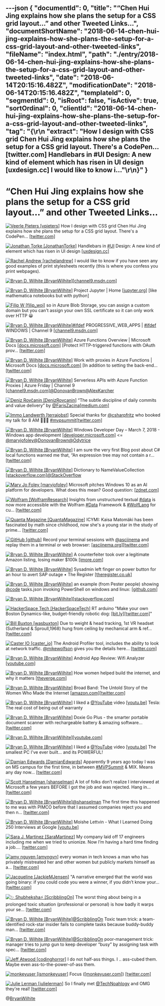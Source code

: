 ---json
{
  "documentId": 0,
  "title": "“Chen Hui Jing explains how she plans the setup for a CSS grid layout…” and other Tweeted Links…",
  "documentShortName": "2018-06-14-chen-hui-jing-explains-how-she-plans-the-setup-for-a-css-grid-layout-and-other-tweeted-links",
  "fileName": "index.html",
  "path": "./entry/2018-06-14-chen-hui-jing-explains-how-she-plans-the-setup-for-a-css-grid-layout-and-other-tweeted-links",
  "date": "2018-06-14T20:15:16.482Z",
  "modificationDate": "2018-06-14T20:15:16.482Z",
  "templateId": 0,
  "segmentId": 0,
  "isRoot": false,
  "isActive": true,
  "sortOrdinal": 0,
  "clientId": "2018-06-14-chen-hui-jing-explains-how-she-plans-the-setup-for-a-css-grid-layout-and-other-tweeted-links",
  "tag": "{\r\n  \"extract\": \"How I design with CSS grid            Chen Hui Jing explains how she plans the setup for a CSS grid layout. There's a CodePen… [twitter.com] Handlebars in #UI Design: A new kind of element which has risen in UI design [uxdesign.cc] I would like to know i...\"\r\n}"
}
---

# “Chen Hui Jing explains how she plans the setup for a CSS grid layout…” and other Tweeted Links…

[<img alt="Veerle Pieters [vpieters]" src="https://songhay.blob.core.windows.net/shared-social-twitter/vpieters.png">](http://t.co/A4ZEwCEPEs "Veerle Pieters [vpieters]") How I design with CSS grid Chen Hui Jing explains how she plans the setup for a CSS grid layout. There's a CodePen… [[twitter.com]](https://twitter.com/i/web/status/970647654861549568)

[<img alt="Jonathan Torke [JonathanTorke]" src="https://songhay.blob.core.windows.net/shared-social-twitter/JonathanTorke.jpg">](https://t.co/AqIi91NbiM "Jonathan Torke [JonathanTorke]") Handlebars in [#UI](http://twitter.com/search?q=%23UI) Design: A new kind of element which has risen in UI design [[uxdesign.cc]](https://uxdesign.cc/handlebars-in-ui-design-4b36af67733b)

[<img alt="Rachel Andrew [rachelandrew]" src="https://songhay.blob.core.windows.net/shared-social-twitter/rachelandrew.jpg">](https://t.co/bnYdfVIAqQ "Rachel Andrew [rachelandrew]") I would like to know if you have seen any good examples of print stylesheets recently (this is where you confess you print webpages).

[<img alt="Bryan D. Wilhite [BryanWilhite]" src="https://songhay.blob.core.windows.net/shared-social-twitter/BryanWilhite.jpeg">](http://t.co/UNdqV0Z1zz "Bryan D. Wilhite [BryanWilhite]")[[channel9.msdn.com]](https://channel9.msdn.com/events/WebPlatformSummit/Microsoft-Edge-Web-Summit-2017/ES04?term=WebView)

[<img alt="Bryan D. Wilhite [BryanWilhite]" src="https://songhay.blob.core.windows.net/shared-social-twitter/BryanWilhite.jpeg">](http://t.co/UNdqV0Z1zz "Bryan D. Wilhite [BryanWilhite]") Project Jupyter | Home [[jupyter.org]](https://jupyter.org/) [like mathematica notebooks but with python]

[<img alt="Filip W [filip_woj]" src="https://songhay.blob.core.windows.net/shared-social-twitter/filip_woj.jpg">](http://t.co/VCkinoHijZ "Filip W [filip_woj]") so in Azure Blob Storage, you can assign a custom domain but you can't assign your own SSL certificate so it can only work over HTTP 😀

[<img alt="Bryan D. Wilhite [BryanWilhite]" src="https://songhay.blob.core.windows.net/shared-social-twitter/BryanWilhite.jpeg">](http://t.co/UNdqV0Z1zz "Bryan D. Wilhite [BryanWilhite]")[#ifdef](http://twitter.com/search?q=%23ifdef) PROGRESSIVE_WEB_APPS | [#ifdef](http://twitter.com/search?q=%23ifdef) WINDOWS | Channel 9 [[channel9.msdn.com]](https://channel9.msdn.com/Shows/ifdefWINDOWS/ifdef-PROGRESSIVEWEBAPPS)

[<img alt="Bryan D. Wilhite [BryanWilhite]" src="https://songhay.blob.core.windows.net/shared-social-twitter/BryanWilhite.jpeg">](http://t.co/UNdqV0Z1zz "Bryan D. Wilhite [BryanWilhite]") Azure Functions Overview | Microsoft Docs [[docs.microsoft.com]](https://docs.microsoft.com/en-us/azure/azure-functions/functions-overview) [Protect HTTP-triggered functions with OAuth prov… [[twitter.com]](https://twitter.com/i/web/status/971625006051528704)

[<img alt="Bryan D. Wilhite [BryanWilhite]" src="https://songhay.blob.core.windows.net/shared-social-twitter/BryanWilhite.jpeg">](http://t.co/UNdqV0Z1zz "Bryan D. Wilhite [BryanWilhite]") Work with proxies in Azure Functions | Microsoft Docs [[docs.microsoft.com]](https://docs.microsoft.com/en-us/azure/azure-functions/functions-proxies) [In addition to setting the back-end… [[twitter.com]](https://twitter.com/i/web/status/971623302707007488)

[<img alt="Bryan D. Wilhite [BryanWilhite]" src="https://songhay.blob.core.windows.net/shared-social-twitter/BryanWilhite.jpeg">](http://t.co/UNdqV0Z1zz "Bryan D. Wilhite [BryanWilhite]") Serverless APIs with Azure Function Proxies | Azure Friday | Channel 9 [[channel9.msdn.com]](https://channel9.msdn.com/Shows/Azure-Friday/Serverless-APIs-with-Azure-Function-Proxies)[@DonovanBrown](http://twitter.com/DonovanBrown)[@AlexKarcher](http://twitter.com/AlexKarcher)

[<img alt="Deniz Rovčanin [DenizRovcanin]" src="https://songhay.blob.core.windows.net/shared-social-twitter/DenizRovcanin.jpeg">](https://t.co/AgmjoebzvL "Deniz Rovčanin [DenizRovcanin]") “The subtle discipline of daily commits and value delivery” by [@FarisZacina](http://twitter.com/FarisZacina)[[medium.com]](https://medium.com/mop-developers/the-subtle-discipline-of-daily-commits-f91136f0ed01)

[<img alt="Immo Landwerth [terrajobst]" src="https://songhay.blob.core.windows.net/shared-social-twitter/terrajobst.jpg">](https://t.co/pfw9pKc4sL "Immo Landwerth [terrajobst]") Special thanks for [@csharpfritz](http://twitter.com/csharpfritz) who booked my talk for 8 AM 🤭👋😬 [#mvpsummit](http://twitter.com/search?q=%23mvpsummit)[[twitter.com]](https://twitter.com/terrajobst/status/971413969846988800/photo/1)

[<img alt="Bryan D. Wilhite [BryanWilhite]" src="https://songhay.blob.core.windows.net/shared-social-twitter/BryanWilhite.jpeg">](http://t.co/UNdqV0Z1zz "Bryan D. Wilhite [BryanWilhite]") Windows Developer Day – March 7, 2018 - Windows app development [[developer.microsoft.com]](https://developer.microsoft.com/en-us/windows/projects/campaigns/windows-developer-day?utm_campaign=windevday4&utm_source=windevday4dayof&utm_medium=email&utm_content=optineml_herobanner) <= [@maryjofoley](http://twitter.com/maryjofoley)[@DonovanBrown](http://twitter.com/DonovanBrown)[@Odytrice](http://twitter.com/Odytrice)

[<img alt="Bryan D. Wilhite [BryanWilhite]" src="https://songhay.blob.core.windows.net/shared-social-twitter/BryanWilhite.jpeg">](http://t.co/UNdqV0Z1zz "Bryan D. Wilhite [BryanWilhite]") I am sure the very first Blog post about C# local functions warned me that, “An expression tree may not contain a r… [[twitter.com]](https://twitter.com/i/web/status/970772791652859904)

[<img alt="Bryan D. Wilhite [BryanWilhite]" src="https://songhay.blob.core.windows.net/shared-social-twitter/BryanWilhite.jpeg">](http://t.co/UNdqV0Z1zz "Bryan D. Wilhite [BryanWilhite]") Dictionary to NameValueCollection [[stackoverflow.com]](https://stackoverflow.com/a/20076922/22944)[@StackOverflow](http://twitter.com/StackOverflow)

[<img alt="Mary Jo Foley [maryjofoley]" src="https://songhay.blob.core.windows.net/shared-social-twitter/maryjofoley.png">](http://t.co/qJf6Vbi9nq "Mary Jo Foley [maryjofoley]") Microsoft pitches Windows 10 as an AI platform for developers. What does this mean? Good question: [[zdnet.com]](http://www.zdnet.com/article/microsoft-pitches-windows-10-as-an-ai-platform-for-developers/)

[<img alt="Wolfram [WolframResearch]" src="https://songhay.blob.core.windows.net/shared-social-twitter/WolframResearch.png">](http://t.co/Vsckdj3BIQ "Wolfram [WolframResearch]") Insights from unstructured textual [#data](http://twitter.com/search?q=%23data) is now more accessible with the Wolfram [#Data](http://twitter.com/search?q=%23Data) Framework & [#WolfLang](http://twitter.com/search?q=%23WolfLang) for cu… [[twitter.com]](https://twitter.com/i/web/status/971403861637369856)

[<img alt="Quanta Magazine [QuantaMagazine]" src="https://songhay.blob.core.windows.net/shared-social-twitter/QuantaMagazine.jpg">](https://t.co/3tm9sLOEkF "Quanta Magazine [QuantaMagazine]") ICYMI: Kaisa Matomäki has been fascinated by math since childhood, now she's a ​young ​star in the ​study of prime… [[twitter.com]](https://twitter.com/i/web/status/971250155944054784)

[<img alt="GitHub [github]" src="https://songhay.blob.core.windows.net/shared-social-twitter/github.jpg">](https://t.co/FoKGHcCyJJ "GitHub [github]") Record your terminal sessions with [@asciinema](http://twitter.com/asciinema) and replay them in a terminal or web browser: [[asciinema.org]](https://asciinema.org/)[[twitter.com]](https://twitter.com/github/status/969689242266877952/photo/1)

[<img alt="Bryan D. Wilhite [BryanWilhite]" src="https://songhay.blob.core.windows.net/shared-social-twitter/BryanWilhite.jpeg">](http://t.co/UNdqV0Z1zz "Bryan D. Wilhite [BryanWilhite]") A counterfeiter took over a legitimate Amazon listing, losing maker $100k [[imore.com]](https://www.imore.com/counterfeiter-took-over-legitimate-amazon-listing-losing-maker-100k)

[<img alt="Bryan D. Wilhite [BryanWilhite]" src="https://songhay.blob.core.windows.net/shared-social-twitter/BryanWilhite.jpeg">](http://t.co/UNdqV0Z1zz "Bryan D. Wilhite [BryanWilhite]") Sysadmin left finger on power button for an hour to avert SAP outage • The Register [[theregister.co.uk]](https://www.theregister.co.uk/2018/03/05/who_me/)

[<img alt="Bryan D. Wilhite [BryanWilhite]" src="https://songhay.blob.core.windows.net/shared-social-twitter/BryanWilhite.jpeg">](http://t.co/UNdqV0Z1zz "Bryan D. Wilhite [BryanWilhite]") an example (from Pester people) showing [@code](http://twitter.com/code) tasks.json invoking PowerShell on windows and linux: [[github.com]](https://github.com/PowerShell/vscode-powershell/blob/master/examples/.vscode/tasks.json)

[<img alt="Bryan D. Wilhite [BryanWilhite]" src="https://songhay.blob.core.windows.net/shared-social-twitter/BryanWilhite.jpeg">](http://t.co/UNdqV0Z1zz "Bryan D. Wilhite [BryanWilhite]")[[stackoverflow.com]](https://stackoverflow.com/a/35673921/22944)

[<img alt="HackerSpace Tech [HackerSpaceTech]" src="https://songhay.blob.core.windows.net/shared-social-twitter/HackerSpaceTech.jpg">](https://t.co/TSC5nha5E8 "HackerSpace Tech [HackerSpaceTech]") RT arduino "Make your own Boston Dynamics-like, budget-friendly robotic dog: [[bit.ly]](http://bit.ly/2I4mTgQ)[[twitter.com]](https://twitter.com/arduino/status/970661768929382400/photo/1)"

[<img alt="Bill Buxton [wasbuxton]" src="https://songhay.blob.core.windows.net/shared-social-twitter/wasbuxton.jpg">](http://t.co/GIaT5EqCkM "Bill Buxton [wasbuxton]") Due to weight & head tracking, 1st VR headset (Sutherland & Sproull,1968) hung from ceiling by mechanical arm & ref… [[twitter.com]](https://twitter.com/i/web/status/969803476262727680)

[<img alt="Caster IO [caster_io]" src="https://songhay.blob.core.windows.net/shared-social-twitter/caster_io.jpg">](https://t.co/1sZ6WQcuX5 "Caster IO [caster_io]") The Android Profiler tool, includes the ability to look at network traffic. [@mikewolfson](http://twitter.com/mikewolfson) gives you the details here… [[twitter.com]](https://twitter.com/i/web/status/970441461287342080)

[<img alt="Bryan D. Wilhite [BryanWilhite]" src="https://songhay.blob.core.windows.net/shared-social-twitter/BryanWilhite.jpeg">](http://t.co/UNdqV0Z1zz "Bryan D. Wilhite [BryanWilhite]") Android App Review: Wifi Analyzer [[youtube.com]](https://www.youtube.com/watch?v=gD49ggpQGGg)

[<img alt="Bryan D. Wilhite [BryanWilhite]" src="https://songhay.blob.core.windows.net/shared-social-twitter/BryanWilhite.jpeg">](http://t.co/UNdqV0Z1zz "Bryan D. Wilhite [BryanWilhite]") How women helped build the internet, and why it matters [[theverge.com]](https://www.theverge.com/2018/3/5/17071792/broad-band-claire-evans-interview-women-internet)

[<img alt="Bryan D. Wilhite [BryanWilhite]" src="https://songhay.blob.core.windows.net/shared-social-twitter/BryanWilhite.jpeg">](http://t.co/UNdqV0Z1zz "Bryan D. Wilhite [BryanWilhite]") Broad Band: The Untold Story of the Women Who Made the Internet [[amazon.com]](https://www.amazon.com/Broad-Band-Untold-Story-Internet/dp/0735211752?SubscriptionId=1SW6D7X6ZXXR92KVX0G2&tag=thekintespacec00&linkCode=xm2&camp=2025&creative=165953&creativeASIN=0735211752)[[twitter.com]](https://twitter.com/BryanWilhite/status/970762356350316544/photo/1)

[<img alt="Bryan D. Wilhite [BryanWilhite]" src="https://songhay.blob.core.windows.net/shared-social-twitter/BryanWilhite.jpeg">](http://t.co/UNdqV0Z1zz "Bryan D. Wilhite [BryanWilhite]") I liked a [@YouTube](http://twitter.com/YouTube) video [[youtu.be]](http://youtu.be/nq5c4jGR2gM?a) Tesla: The real cost of being out of warranty

[<img alt="Bryan D. Wilhite [BryanWilhite]" src="https://songhay.blob.core.windows.net/shared-social-twitter/BryanWilhite.jpeg">](http://t.co/UNdqV0Z1zz "Bryan D. Wilhite [BryanWilhite]") Doxie Go Plus - the smarter portable document scanner with rechargeable battery & amazing software… [[twitter.com]](https://twitter.com/i/web/status/971559563962011649)

[<img alt="Bryan D. Wilhite [BryanWilhite]" src="https://songhay.blob.core.windows.net/shared-social-twitter/BryanWilhite.jpeg">](http://t.co/UNdqV0Z1zz "Bryan D. Wilhite [BryanWilhite]")[[youtube.com]](https://www.youtube.com/watch?v=h9d-Zp8ZW_M)

[<img alt="Bryan D. Wilhite [BryanWilhite]" src="https://songhay.blob.core.windows.net/shared-social-twitter/BryanWilhite.jpeg">](http://t.co/UNdqV0Z1zz "Bryan D. Wilhite [BryanWilhite]") I liked a [@YouTube](http://twitter.com/YouTube) video [[youtu.be]](http://youtu.be/gew_dmjwp8o?a) The smallest PC I've ever built... and its POWERFUL!

[<img alt="Damian Edwards [DamianEdwards]" src="https://songhay.blob.core.windows.net/shared-social-twitter/DamianEdwards.jpg">](https://t.co/u0gR39330K "Damian Edwards [DamianEdwards]") Apparently 9 years ago today I was on MS campus for the first time, in between [#MVPSummit](http://twitter.com/search?q=%23MVPSummit) & MIX. Means any day now… [[twitter.com]](https://twitter.com/i/web/status/970715931637792768)

[<img alt="Scott Hanselman [shanselman]" src="https://songhay.blob.core.windows.net/shared-social-twitter/shanselman.jpg">](https://t.co/KWE5X1k0pH "Scott Hanselman [shanselman]") A lot of folks don’t realize I interviewed at Microsoft a few years BEFORE I got the job and was rejected. Hang in… [[twitter.com]](https://twitter.com/i/web/status/969676999470936064)

[<img alt="Bryan D. Wilhite [BryanWilhite]" src="https://songhay.blob.core.windows.net/shared-social-twitter/BryanWilhite.jpeg">](http://t.co/UNdqV0Z1zz "Bryan D. Wilhite [BryanWilhite]")[@shanselman](http://twitter.com/shanselman) The first time this happened to me was with PIMCO before that I assumed companies reject you and then n… [[twitter.com]](https://twitter.com/i/web/status/969825420307709952)

[<img alt="Bryan D. Wilhite [BryanWilhite]" src="https://songhay.blob.core.windows.net/shared-social-twitter/BryanWilhite.jpeg">](http://t.co/UNdqV0Z1zz "Bryan D. Wilhite [BryanWilhite]") Moishe Lettvin - What I Learned Doing 250 Interviews at Google [[youtu.be]](https://youtu.be/r8RxkpUvxK0)

[<img alt="Sara J. Martinez [SaraMartinez]" src="https://songhay.blob.core.windows.net/shared-social-twitter/SaraMartinez.jpg">](https://t.co/2a7Rq9Gryy "Sara J. Martinez [SaraMartinez]") My company laid off 17 engineers including me when we tried to unionize. Now I’m having a hard time finding a job.… [[twitter.com]](https://twitter.com/i/web/status/970018552718790661)

[<img alt="amy nguyen [amyngyn]" src="https://songhay.blob.core.windows.net/shared-social-twitter/amyngyn.jpg">](https://t.co/TON7eDEzB9 "amy nguyen [amyngyn]") every woman in tech knows a man who has privately mistreated her and other women but publicly markets himself as a… [[twitter.com]](https://twitter.com/i/web/status/970351775155830785)

[<img alt="Jacqueline [JackieMJensen]" src="https://songhay.blob.core.windows.net/shared-social-twitter/JackieMJensen.jpg">](https://t.co/DYdE13nkCx "Jacqueline [JackieMJensen]") "A narrative emerged that the world was going binary: if you could code you were a winner, if you didn’t know your… [[twitter.com]](https://twitter.com/i/web/status/971417729726115841)

[<img alt="✨ Shubheksha⚡ [ScribblingOn]" src="https://songhay.blob.core.windows.net/shared-social-twitter/ScribblingOn.jpg">](https://t.co/po3r9GlS0z "✨ Shubheksha⚡ [ScribblingOn]") The worst thing about being in a prolonged toxic situation (professional or personal) is how badly it warps your se… [[twitter.com]](https://twitter.com/i/web/status/1006600640020135937)

[<img alt="Bryan D. Wilhite [BryanWilhite]" src="https://songhay.blob.core.windows.net/shared-social-twitter/BryanWilhite.jpeg">](http://t.co/UNdqV0Z1zz "Bryan D. Wilhite [BryanWilhite]")[@ScribblingOn](http://twitter.com/ScribblingOn) Toxic team trick: a team-identified rock-star insider fails to complete tasks because buddy-buddy man… [[twitter.com]](https://twitter.com/i/web/status/1007311135714889728)

[<img alt="Bryan D. Wilhite [BryanWilhite]" src="https://songhay.blob.core.windows.net/shared-social-twitter/BryanWilhite.jpeg">](http://t.co/UNdqV0Z1zz "Bryan D. Wilhite [BryanWilhite]")[@ScribblingOn](http://twitter.com/ScribblingOn) poor-management trick: manager tries to jump gun to keep developer “busy” by assigning task with spec… [[twitter.com]](https://twitter.com/i/web/status/1007312016493633536)

[<img alt="Jeff Atwood [codinghorror]" src="https://songhay.blob.core.windows.net/shared-social-twitter/codinghorror.png">](http://t.co/rM9N1bQpLr "Jeff Atwood [codinghorror]") I do not half-ass things. I .. ass-cubed them. Maybe even ass-to-the-power-of-ass them.

[<img alt="monkeyuser [ismonkeyuser]" src="https://songhay.blob.core.windows.net/shared-social-twitter/ismonkeyuser.jpg">](https://t.co/MsZIZ8pA4W "monkeyuser [ismonkeyuser]") Focus ([[monkeyuser.com]](http://www.monkeyuser.com/2018/focus/)) [[twitter.com]](https://twitter.com/ismonkeyuser/status/970918015515746304/photo/1)

[<img alt="Julie Lerman [julielerman]" src="https://songhay.blob.core.windows.net/shared-social-twitter/julielerman.jpeg">](https://t.co/gBUhMHLXgK "Julie Lerman [julielerman]") So I finally met [@TechNoahlogy](http://twitter.com/TechNoahlogy) and OMG they're real! [[twitter.com]](https://twitter.com/julielerman/status/971273409341657088/photo/1)

@[BryanWilhite](https://twitter.com/BryanWilhite)
